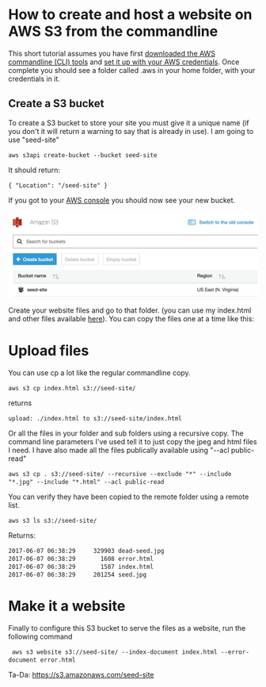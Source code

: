 
# How to create and host a website on AWS S3 from the commandline

This short tutorial assumes you have first [downloaded the AWS commandline (CLI) tools](http://docs.aws.amazon.com/cli/latest/userguide/installing.html) and [set it up with your AWS credentials](http://docs.aws.amazon.com/cli/latest/userguide/cli-chap-getting-started.html). Once complete you should see a folder called .aws in your home folder, with your credentials in it.

## Create a S3 bucket

To create a S3 bucket to store your site you must give it a unique name (if you don't it will return a warning to say that is already in use). I am going to use "seed-site"

    aws s3api create-bucket --bucket seed-site

It should return:

    { "Location": "/seed-site" }

If you got to your [AWS console](https://console.aws.amazon.com/s3) you should now see your new bucket.

![AWS-S3-screenshot](https://github.com/brianom/aws-create-s3-website-commandline/blob/master/images/AWS-S3-screenshot.png)

Create your website files and go to that folder. (you can use my index.html and other files available [here](https://github.com/brianom/aws-create-s3-website-commandline)). You can copy the files one at a time like this:

# Upload files
You can use cp a lot like the regular commandline copy.

    aws s3 cp index.html s3://seed-site/

returns

    upload: ./index.html to s3://seed-site/index.html

Or all the files in your folder and sub folders using a recursive copy. The command line parameters I've used tell it to just copy the jpeg and html files I need. I have also made all the files publically available using "--acl public-read"

    aws s3 cp . s3://seed-site/ --recursive --exclude "*" --include "*.jpg" --include "*.html" --acl public-read

You can verify they have been copied to the remote folder using a remote list.

    aws s3 ls s3://seed-site/

Returns:

    2017-06-07 06:38:29     329903 dead-seed.jpg
    2017-06-07 06:38:29       1608 error.html
    2017-06-07 06:38:29       1587 index.html
    2017-06-07 06:38:29     201254 seed.jpg

# Make it a website

Finally to configure this S3 bucket to serve the files as a website, run the following command

     aws s3 website s3://seed-site/ --index-document index.html --error-document error.html

Ta-Da: https://s3.amazonaws.com/seed-site
